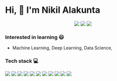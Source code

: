 # Hi, :wave: I'm Nikil Alakunta 

<p align='center'>
  <a href=https://www.linkedin.com/in/nikil-alakunta/><img src=https://img.shields.io/badge/linkedin-%230077B5.svg?&style=for-the-badge&logo=linkedin&logoColor=white
	></a>
  <a href=https://medium.com/@o773hnikil><img src=https://img.shields.io/badge/medium-%2312100E.svg?&style=for-the-badge&logo=medium&logoColor=white></a>
  <a href='mailto:o773hnikil@gmail.com'><img src=https://img.shields.io/badge/gmail-D14836?&style=for-the-badge&logo=gmail&logoColor=white></a>
</p>

### Interested in learning :smiley:
- Machine Learning, Deep Learning, Data Science,

### Tech stack :computer:
![](https://badgen.net/badge/Code/Python/blue?icon=https://simpleicons.org/icons/python.svg&labelColor=cyan&label)
![](https://badgen.net/badge/Code/C++/blue?icon=https://simpleicons.org/icons/cplusplus.svg&labelColor=cyan&label)
![](https://badgen.net/badge/Library/flask/blue?icon=https://simpleicons.org/icons/flask.svg&labelColor=cyan&label)
![](https://badgen.net/badge/Library/ScikitLearn/blue?icon=https://upload.wikimedia.org/wikipedia/commons/0/05/Scikit_learn_logo_small.svg&labelColor=cyan&label)
![](https://badgen.net/badge/Tools/pandas/blue?icon=https://simpleicons.org/icons/pandas.svg&labelColor=cyan&label)
![](https://badgen.net/badge/Tools/numpy/blue?icon=https://upload.wikimedia.org/wikipedia/commons/1/1a/NumPy_logo.svg&labelColor=cyan&label)
![](https://badgen.net/badge/Tools/matplotlib/blue?icon=https://upload.wikimedia.org/wikipedia/en/5/56/Matplotlib_logo.svg&labelColor=cyan&label)
![](https://badgen.net/badge/Tools/git/blue?icon=https://simpleicons.org/icons/git.svg&labelColor=cyan&label)
![](https://badgen.net/badge/Tools/GitHub/blue?icon=github&labelColor=cyan&label)
![](https://badgen.net/badge/Tools/Docker/blue?icon=https://simpleicons.org/icons/Docker.svg&labelColor=cyan&label)
![](https://badgen.net/badge/Code/SQL/blue?icon=https://simpleicons.org/icons/SQL.svg&labelColor=cyan&label)
